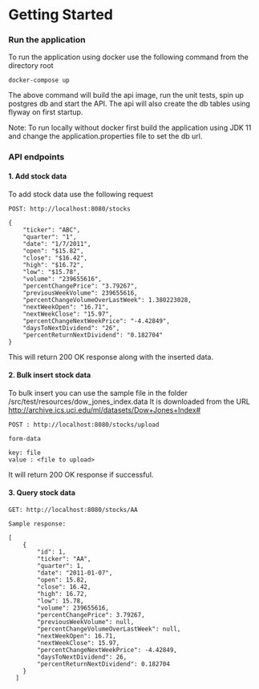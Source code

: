 # Getting Started

### Run the application

To run the application using docker use the following command from the directory root

```
docker-compose up
```
The above command will build the api image, run the unit tests, spin up postgres db and start the API. The api will also create the db tables using flyway on first startup.

Note: To run locally without docker first build the application using JDK 11 and change the application.properties file to set the db url.

### API endpoints

#### 1. Add stock data

To add stock data use the following request

```
POST: http://localhost:8080/stocks

{
    "ticker": "ABC",
    "quarter": "1",
    "date": "1/7/2011",
    "open": "$15.82",
    "close": "$16.42",
    "high": "$16.72",
    "low": "$15.78",
    "volume": "239655616",
    "percentChangePrice": "3.79267",
    "previousWeekVolume": 239655616,
    "percentChangeVolumeOverLastWeek": 1.380223028,
    "nextWeekOpen": "16.71",
    "nextWeekClose": "15.97",
    "percentChangeNextWeekPrice": "-4.42849",
    "daysToNextDividend": "26",
    "percentReturnNextDividend": "0.182704"
}

```

This will return 200 OK response along with the inserted data.

#### 2. Bulk insert stock data

To bulk insert you can use the sample file in the folder /src/test/resources/dow_jones_index.data
It is downloaded from the URL http://archive.ics.uci.edu/ml/datasets/Dow+Jones+Index#

```
POST : http://localhost:8080/stocks/upload

form-data

key: file
value : <file to upload>
```
It will return 200 OK response if successful.

#### 3. Query stock data

```
GET: http://localhost:8080/stocks/AA

Sample response:

[
    {
        "id": 1,
        "ticker": "AA",
        "quarter": 1,
        "date": "2011-01-07",
        "open": 15.82,
        "close": 16.42,
        "high": 16.72,
        "low": 15.78,
        "volume": 239655616,
        "percentChangePrice": 3.79267,
        "previousWeekVolume": null,
        "percentChangeVolumeOverLastWeek": null,
        "nextWeekOpen": 16.71,
        "nextWeekClose": 15.97,
        "percentChangeNextWeekPrice": -4.42849,
        "daysToNextDividend": 26,
        "percentReturnNextDividend": 0.182704
    } 
  ]
```